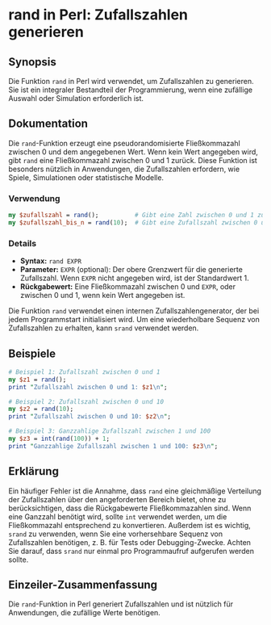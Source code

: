 <!--
Meta Description: # rand in Perl: Zufallszahlen generieren ## Synopsis Die Funktion `rand` in Perl wird verwendet, um Zufallszahlen zu generieren. Sie ist ein integrale...
Meta Keywords: rand, und, zwischen, die, eine
-->

# rand in Perl: Zufallszahlen generieren

## Synopsis
Die Funktion `rand` in Perl wird verwendet, um Zufallszahlen zu generieren. Sie ist ein integraler Bestandteil der Programmierung, wenn eine zufällige Auswahl oder Simulation erforderlich ist.

## Dokumentation
Die `rand`-Funktion erzeugt eine pseudorandomisierte Fließkommazahl zwischen 0 und dem angegebenen Wert. Wenn kein Wert angegeben wird, gibt `rand` eine Fließkommazahl zwischen 0 und 1 zurück. Diese Funktion ist besonders nützlich in Anwendungen, die Zufallszahlen erfordern, wie Spiele, Simulationen oder statistische Modelle.

### Verwendung
```perl
my $zufallszahl = rand();          # Gibt eine Zahl zwischen 0 und 1 zurück
my $zufallszahl_bis_n = rand(10);  # Gibt eine Zufallszahl zwischen 0 und 10 zurück
```

### Details
- **Syntax:** `rand EXPR`
- **Parameter:** `EXPR` (optional): Der obere Grenzwert für die generierte Zufallszahl. Wenn `EXPR` nicht angegeben wird, ist der Standardwert 1.
- **Rückgabewert:** Eine Fließkommazahl zwischen 0 und `EXPR`, oder zwischen 0 und 1, wenn kein Wert angegeben ist.

Die Funktion `rand` verwendet einen internen Zufallszahlengenerator, der bei jedem Programmstart initialisiert wird. Um eine wiederholbare Sequenz von Zufallszahlen zu erhalten, kann `srand` verwendet werden.

## Beispiele
```perl
# Beispiel 1: Zufallszahl zwischen 0 und 1
my $z1 = rand();
print "Zufallszahl zwischen 0 und 1: $z1\n";

# Beispiel 2: Zufallszahl zwischen 0 und 10
my $z2 = rand(10);
print "Zufallszahl zwischen 0 und 10: $z2\n";

# Beispiel 3: Ganzzahlige Zufallszahl zwischen 1 und 100
my $z3 = int(rand(100)) + 1;
print "Ganzzahlige Zufallszahl zwischen 1 und 100: $z3\n";
```

## Erklärung
Ein häufiger Fehler ist die Annahme, dass `rand` eine gleichmäßige Verteilung der Zufallszahlen über den angeforderten Bereich bietet, ohne zu berücksichtigen, dass die Rückgabewerte Fließkommazahlen sind. Wenn eine Ganzzahl benötigt wird, sollte `int` verwendet werden, um die Fließkommazahl entsprechend zu konvertieren. Außerdem ist es wichtig, `srand` zu verwenden, wenn Sie eine vorhersehbare Sequenz von Zufallszahlen benötigen, z. B. für Tests oder Debugging-Zwecke. Achten Sie darauf, dass `srand` nur einmal pro Programmaufruf aufgerufen werden sollte.

## Einzeiler-Zusammenfassung
Die `rand`-Funktion in Perl generiert Zufallszahlen und ist nützlich für Anwendungen, die zufällige Werte benötigen.